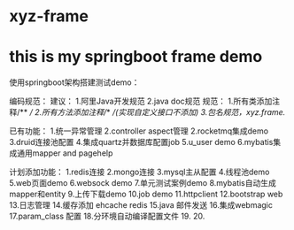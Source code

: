# xyz-frame

# this is my springboot frame demo

使用springboot架构搭建测试demo：

编码规范：
	建议：
	1.阿里Java开发规范
	2.java doc规范
	规范：
	1.所有类添加注释/** */
	2.所有方法添加注释/** */(实现自定义接口不添加)
	3.包名规范，xyz.frame.*

已有功能：
1.统一异常管理
2.controller aspect管理
2.rocketmq集成demo
3.druid连接池配置
4.集成quartz并数据库配置job
5.u_user demo
6.mybatis集成通用mapper and pagehelp


计划添加功能：
1.redis连接
2.mongo连接
3.mysql主从配置
4.线程池demo
5.web页面demo
6.websock demo
7.单元测试案例demo
8.mybatis自动生成mapper和entity
9.上传下载demo
10.job demo
11.httpclient
12.bootstrap web
13.日志管理
14.缓存添加 ehcache redis
15.java 邮件发送
16.集成webmagic
17.param_class 配置
18.分环境自动编译配置文件
19.
20.